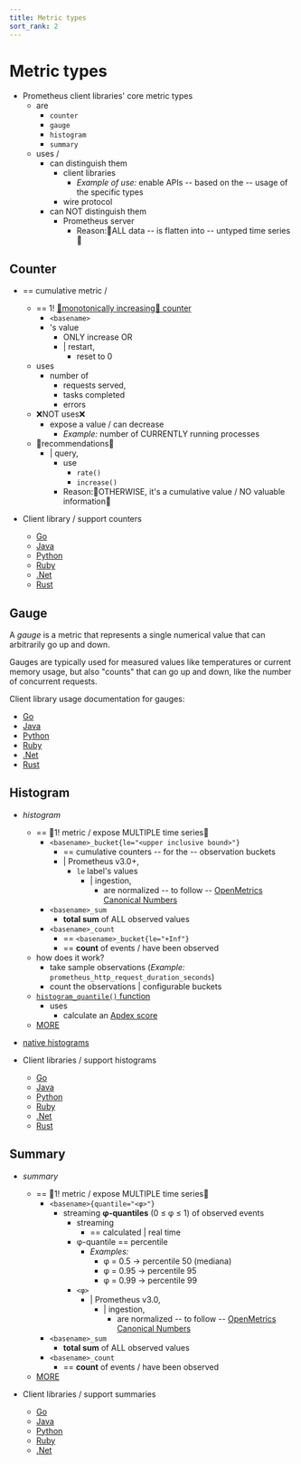 ```yaml
---
title: Metric types
sort_rank: 2
---
```


# Metric types

* Prometheus client libraries' core metric types
  * are
    * `counter`
    * `gauge`
    * `histogram`
    * `summary`
  * uses /
    * can distinguish them
      * client libraries
        * _Example of use:_ enable APIs -- based on the -- usage of the specific types
      * wire protocol 
    * can NOT distinguish them
      * Prometheus server
        * Reason:🧠ALL data -- is flatten into -- untyped time series🧠

## Counter

* == cumulative metric /
  * == 1! [👀monotonically increasing👀 counter](https://en.wikipedia.org/wiki/Monotonic_function) 
    * `<basename>`
    * 's value
      * ONLY increase OR
      * | restart,
        * reset to 0
  * uses
    * number of 
      * requests served,
      * tasks completed
      * errors
  * ❌NOT uses❌
    * expose a value / can decrease
      * _Example:_ number of CURRENTLY running processes
  * 👀recommendations👀
    * | query,
      * use
        * `rate()`
        * `increase()`
      * Reason:🧠OTHERWISE, it's a cumulative value / NO valuable information🧠

* Client library / support counters
  * [Go](http://godoc.org/github.com/prometheus/client_golang/prometheus#Counter)
  * [Java](https://prometheus.github.io/client_java/getting-started/metric-types/#counter)
  * [Python](https://prometheus.github.io/client_python/instrumenting/counter/)
  * [Ruby](https://github.com/prometheus/client_ruby#counter)
  * [.Net](https://github.com/prometheus-net/prometheus-net#counters)
  * [Rust](https://docs.rs/prometheus-client/latest/prometheus_client/metrics/counter/index.html)

## Gauge

A _gauge_ is a metric that represents a single numerical value that can
arbitrarily go up and down.

Gauges are typically used for measured values like temperatures or current
memory usage, but also "counts" that can go up and down, like the number of
concurrent requests.

Client library usage documentation for gauges:

   * [Go](http://godoc.org/github.com/prometheus/client_golang/prometheus#Gauge)
   * [Java](https://prometheus.github.io/client_java/getting-started/metric-types/#gauge)
   * [Python](https://prometheus.github.io/client_python/instrumenting/gauge/)
   * [Ruby](https://github.com/prometheus/client_ruby#gauge)
   * [.Net](https://github.com/prometheus-net/prometheus-net#gauges)
   * [Rust](https://docs.rs/prometheus-client/latest/prometheus_client/metrics/gauge/index.html)

## Histogram

* _histogram_
  * == 👀1! metric / expose MULTIPLE time series👀
    * `<basename>_bucket{le="<upper inclusive bound>"}`
      * == cumulative counters -- for the -- observation buckets
      * | Prometheus v3.0+,
        * `le` label's values
          * | ingestion,
            * are normalized -- to follow -- [OpenMetrics Canonical Numbers](https://github.com/prometheus/OpenMetrics/blob/main/specification/OpenMetrics.md#considerations-canonical-numbers)
    * `<basename>_sum`
      * **total sum** of ALL observed values
    * `<basename>_count`
      * == `<basename>_bucket{le="+Inf"}`
      * == **count** of events / have been observed 
  * how does it work?
    * take sample observations (_Example:_ `prometheus_http_request_duration_seconds`)
    * count the observations | configurable buckets
  * [`histogram_quantile()` function](/prometheus/docs/querying/functions.md#histogram_quantile)
    * uses
      * calculate an [Apdex score](http://en.wikipedia.org/wiki/Apdex)
  * [MORE](../practices/histograms)

* [native histograms](../specs/native_histograms.md)

* Client libraries / support histograms
  * [Go](http://godoc.org/github.com/prometheus/client_golang/prometheus#Histogram)
  * [Java](https://prometheus.github.io/client_java/getting-started/metric-types/#histogram)
  * [Python](https://prometheus.github.io/client_python/instrumenting/histogram/)
  * [Ruby](https://github.com/prometheus/client_ruby#histogram)
  * [.Net](https://github.com/prometheus-net/prometheus-net#histogram)
  * [Rust](https://docs.rs/prometheus-client/latest/prometheus_client/metrics/histogram/index.html)

## Summary

* _summary_
  * == 👀1! metric / expose MULTIPLE time series👀
    * `<basename>{quantile="<φ>"}`
      * streaming **φ-quantiles** (0 ≤ φ ≤ 1) of observed events
        * streaming
          * == calculated | real time
        * φ-quantile == percentile
          * _Examples:_
            * φ = 0.5 → percentile 50 (mediana)
            * φ = 0.95 → percentile 95
            * φ = 0.99 → percentile 99
        * `<φ>`
          * | Prometheus v3.0,
            * | ingestion,
              * are normalized -- to follow -- [OpenMetrics Canonical Numbers](https://github.com/prometheus/OpenMetrics/blob/main/specification/OpenMetrics.md#considerations-canonical-numbers)
    * `<basename>_sum`
      * **total sum** of ALL observed values
    * `<basename>_count`
      * == **count** of events / have been observed
  * [MORE](../practices/histograms)

* Client libraries / support summaries
  * [Go](http://godoc.org/github.com/prometheus/client_golang/prometheus#Summary)
  * [Java](https://prometheus.github.io/client_java/getting-started/metric-types/#summary)
  * [Python](https://prometheus.github.io/client_python/instrumenting/summary/)
  * [Ruby](https://github.com/prometheus/client_ruby#summary)
  * [.Net](https://github.com/prometheus-net/prometheus-net#summary)
